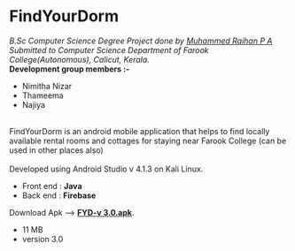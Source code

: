 # FindYourDorm
*B.Sc Computer Science Degree Project done by [Muhammed Raihan P A](https://github.com/pu-raihan/)*
*Submitted to Computer Science Department of Farook College(Autonomous), Calicut, Kerala.*<br>
**Development group members :-**<br>
- Nimitha Nizar<br>
- Thameema<br>
- Najiya<br><br>

FindYourDorm is an android mobile application that helps to find locally available rental rooms and cottages for staying near Farook College (can be used in other places also)<br><br>
Developed using Android Studio v 4.1.3 on Kali Linux.<br>
- Front end : **Java**<br>
- Back end : **Firebase**<br>

Download Apk --> [**FYD-v 3.0.apk**](https://github.com/pu-raihan/FindYourDorm/raw/master/FYD-v%203.0.apk).<br/>
- 11 MB
- version 3.0

<!--
<script src="https://platform.linkedin.com/badges/js/profile.js" async defer type="text/javascript"></script>
<div class="badge-base LI-profile-badge" data-locale="en_US" data-size="medium" data-theme="dark" data-type="VERTICAL" data-vanity="raihan-io" data-version="v1"><a class="badge-base__link LI-simple-link" href="https://in.linkedin.com/in/raihan-io?trk=profile-badge">Muhammed Raihan P A</a></div>
-->
